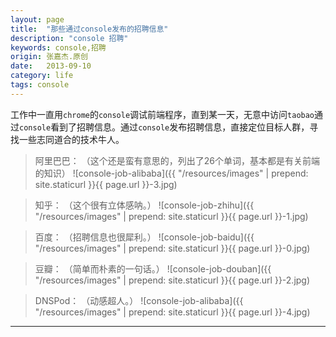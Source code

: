 ```yaml
---
layout: page
title:  "那些通过console发布的招聘信息"
description: "console 招聘"
keywords: console,招聘
origin: 张嘉杰.原创
date:   2013-09-10
category: life
tags: console
---
```

工作中一直用`chrome`的`console`调试前端程序，直到某一天，无意中访问`taobao`通过`console`看到了招聘信息。通过`console`发布招聘信息，直接定位目标人群，寻找一些志同道合的技术牛人。  
<!--more-->

> 阿里巴巴：  （这个还是蛮有意思的，列出了26个单词，基本都是有关前端的知识）
![console-job-alibaba]({{ "/resources/images" | prepend: site.staticurl }}{{ page.url }}-3.jpg)

> 知乎：  （这个很有立体感呐。）
![console-job-zhihu]({{ "/resources/images" | prepend: site.staticurl }}{{ page.url }}-1.jpg)

> 百度：  （招聘信息也很犀利。）
![console-job-baidu]({{ "/resources/images" | prepend: site.staticurl }}{{ page.url }}-0.jpg)  

> 豆瓣：  （简单而朴素的一句话。）
![console-job-douban]({{ "/resources/images" | prepend: site.staticurl }}{{ page.url }}-2.jpg)

> DNSPod：  （动感超人。）
![console-job-alibaba]({{ "/resources/images" | prepend: site.staticurl }}{{ page.url }}-4.jpg)  

---------------------------------------